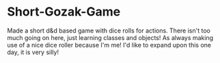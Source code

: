 # Short-Gozak-Game
Made a short d&amp;d based game with dice rolls for actions. 
There isn't too much going on here, just learning classes and objects! As always making use of a nice dice roller because I'm me! I'd like to expand upon this one day, it is very silly!
